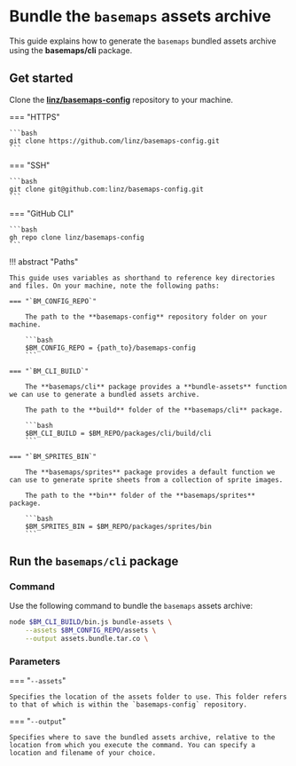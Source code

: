 # Bundle the `basemaps` assets archive

This guide explains how to generate the `basemaps` bundled assets archive using the **basemaps/cli** package.

## Get started

Clone the [**linz/basemaps-config**][bm_config_repo] repository to your machine.

=== "HTTPS"

    ```bash
    git clone https://github.com/linz/basemaps-config.git
    ```

=== "SSH"

    ```bash
    git clone git@github.com:linz/basemaps-config.git
    ```

=== "GitHub CLI"

    ```bash
    gh repo clone linz/basemaps-config
    ```

!!! abstract "Paths"

    This guide uses variables as shorthand to reference key directories and files. On your machine, note the following paths:

    === "`BM_CONFIG_REPO`"

        The path to the **basemaps-config** repository folder on your machine.

        ```bash
        $BM_CONFIG_REPO = {path_to}/basemaps-config
        ```

    === "`BM_CLI_BUILD`"

        The **basemaps/cli** package provides a **bundle-assets** function we can use to generate a bundled assets archive.

        The path to the **build** folder of the **basemaps/cli** package.

        ```bash
        $BM_CLI_BUILD = $BM_REPO/packages/cli/build/cli
        ```

    === "`BM_SPRITES_BIN`"

        The **basemaps/sprites** package provides a default function we can use to generate sprite sheets from a collection of sprite images.

        The path to the **bin** folder of the **basemaps/sprites** package.

        ```bash
        $BM_SPRITES_BIN = $BM_REPO/packages/sprites/bin
        ```
## Run the `basemaps/cli` package

### Command

Use the following command to bundle the `basemaps` assets archive:

```bash
node $BM_CLI_BUILD/bin.js bundle-assets \
    --assets $BM_CONFIG_REPO/assets \
    --output assets.bundle.tar.co \
```

### Parameters

=== "`--assets`"

    Specifies the location of the assets folder to use. This folder refers to that of which is within the `basemaps-config` repository.

=== "`--output`"

    Specifies where to save the bundled assets archive, relative to the location from which you execute the command. You can specify a location and filename of your choice.

<!-- external links -->

[bm_config_repo]: https://github.com/linz/basemaps-config
